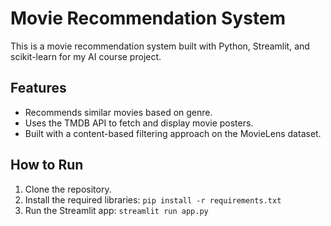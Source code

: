 # Movie Recommendation System

This is a movie recommendation system built with Python, Streamlit, and scikit-learn for my AI course project.

## Features
- Recommends similar movies based on genre.
- Uses the TMDB API to fetch and display movie posters.
- Built with a content-based filtering approach on the MovieLens dataset.

## How to Run
1. Clone the repository.
2. Install the required libraries: `pip install -r requirements.txt`
3. Run the Streamlit app: `streamlit run app.py`